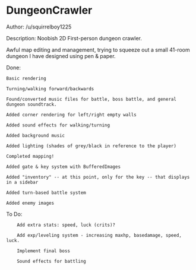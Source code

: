 DungeonCrawler
==============
Author: /u/squirrelboy1225

Description: Noobish 2D First-person dungeon crawler.

Awful map editing and management, trying to squeeze out a small 41-room dungeon I have designed using pen & paper.

Done:

    Basic rendering

    Turning/walking forward/backwards

    Found/converted music files for battle, boss battle, and general dungeon soundtrack.

    Added corner rendering for left/right empty walls
    
    Added sound effects for walking/turning
    
    Added background music
    
    Added lighting (shades of grey/black in reference to the player)
    
    Completed mapping!
    
    Added gate & key system with BufferedImages
    
    Added "inventory" -- at this point, only for the key -- that displays in a sidebar
    
    Added turn-based battle system
    
    Added enemy images


To Do:

        Add extra stats: speed, luck (crits)?
        
        Add exp/leveling system - increasing maxhp, basedamage, speed, luck.
    
        Implement final boss

        Sound effects for battling
